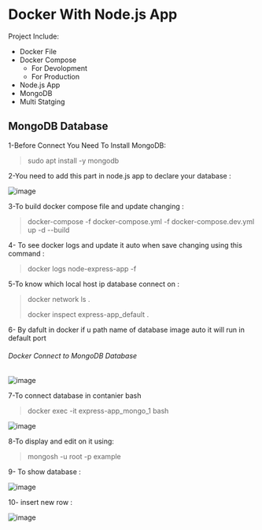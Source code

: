 # Docker With Node.js App
Project Include:
- Docker File
- Docker Compose
    - For Devolopment
    - For Production
- Node.js App
- MongoDB
- Multi Statging
  


## MongoDB Database
1-Before Connect You Need To Install MongoDB:

>sudo apt install -y mongodb

2-You need to add this part in node.js app to declare your database :

![image](https://github.com/user-attachments/assets/d89c4510-15cc-44c5-adfc-a70f24a88974)

3-To build docker compose file and update changing :

> docker-compose -f docker-compose.yml -f docker-compose.dev.yml up -d --build

4- To see docker logs and update it auto when save changing using this command :
 
> docker logs node-express-app -f

5-To know which local host ip database connect on :

> docker network ls .
> 
> docker inspect express-app_default .

6- By dafult in docker if u path name of database image auto it will run in default port

###### Docker Connect to MongoDB Database 
![image](https://github.com/user-attachments/assets/f8c0b210-6199-4e2c-adcf-469dce4e1003)

7-To connect database in contanier bash

> docker exec -it express-app_mongo_1 bash

![image](https://github.com/user-attachments/assets/5e3d2089-6d72-4679-b9f9-2c730fcd2958)

8-To display and edit on it using:

> mongosh -u root -p example

9- To show database :

![image](https://github.com/user-attachments/assets/cd315956-2f21-4f89-9523-62383f58c0b7)

10- insert new row :

![image](https://github.com/user-attachments/assets/5f5071f5-18dd-4fd4-abe2-e261d0133f92)

